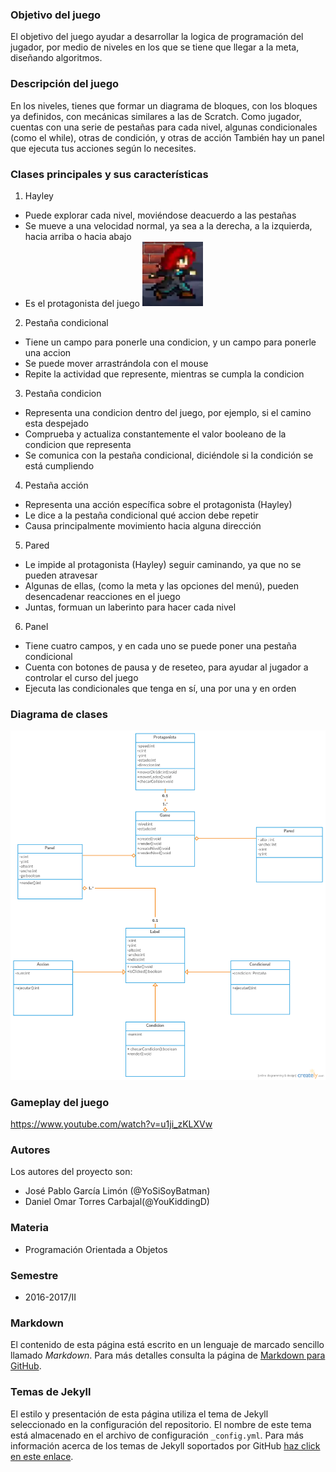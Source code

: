 ### Objetivo del juego
El objetivo del juego ayudar a desarrollar la logica de programación del jugador, por medio de niveles en los que se tiene que llegar a la meta, diseñando algoritmos.

### Descripción del juego
En los niveles, tienes que formar un diagrama de bloques, con los bloques ya definidos, con mecánicas similares a las de Scratch. Como jugador, cuentas con una serie de pestañas para cada nivel, algunas condicionales (como el while), otras de condición, y otras de acción También hay un panel que ejecuta tus acciones según lo necesites.

### Clases principales y sus características
1. Hayley
* Puede explorar cada nivel, moviéndose deacuerdo a las pestañas
* Se mueve a una velocidad normal, ya sea a la derecha, a la izquierda, hacia arriba o hacia abajo
* Es el protagonista del juego
![Imagen de Hayley](https://raw.githubusercontent.com/acominf/TurnItOn/master/Hayley.png)

2. Pestaña condicional
* Tiene un campo para ponerle una condicion, y un campo para ponerle una accion
* Se puede mover arrastrándola con el mouse
* Repite la actividad que represente, mientras se cumpla la condicion

3. Pestaña condicion
* Representa una condicion dentro del juego, por ejemplo, si el camino esta despejado
* Comprueba y actualiza constantemente el valor booleano de la condicion que representa
* Se comunica con la pestaña condicional, diciéndole si la condición se está cumpliendo

4. Pestaña acción
* Representa una acción específica sobre el protagonista (Hayley)
* Le dice a la pestaña condicional qué accion debe repetir
* Causa principalmente movimiento hacia alguna dirección

5. Pared
* Le impide al protagonista (Hayley) seguir caminando, ya que no se pueden atravesar
* Algunas de ellas, (como la meta y las opciones del menú), pueden desencadenar reacciones en el juego
* Juntas, formuan un laberinto para hacer cada nivel

6. Panel
* Tiene cuatro campos, y en cada uno se puede poner una pestaña condicional
* Cuenta con botones de pausa y de reseteo, para ayudar al jugador a controlar el curso del juego
* Ejecuta las condicionales que tenga en sí, una por una y en orden


### Diagrama de clases
![Diagrama de clases](https://github.com/acominf/TurnItOn/blob/master/Turn%20it%20on!%20(1).png)

### Gameplay del juego
https://www.youtube.com/watch?v=u1ji_zKLXVw

### Autores
Los autores del proyecto son:
- José Pablo García Limón (@YoSiSoyBatman)
- Daniel Omar Torres Carbajal(@YouKiddingD)

### Materia
- Programación Orientada a Objetos

### Semestre
- 2016-2017/II

### Markdown
El contenido de esta página está escrito en un lenguaje de marcado sencillo llamado *Markdown*. Para más detalles consulta la página de [Markdown para GitHub](https://guides.github.com/features/mastering-markdown/).

### Temas de Jekyll
El estilo y presentación de esta página utiliza el tema de Jekyll seleccionado en la configuración del repositorio. El nombre de este tema está almacenado en el archivo de configuración `_config.yml`. Para más información acerca de los temas de Jekyll soportados por GitHub [haz click en este enlace](https://pages.github.com/themes/).
